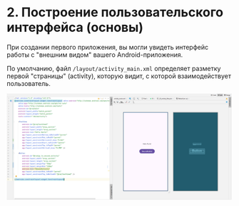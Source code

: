 # 2. Построение пользовательского интерфейса (основы)
При создании первого приложения, вы могли увидеть интерфейс работы с "внешним видом" вашего Android-приложения. 

По умолчанию, файл `/layout/activity_main.xml` определяет разметку первой "страницы" (activity), которую видит, с которой взаимодействует пользователь.

![alt text](https://github.com/sibsutisTelecomDep/blog/blob/main/book/figures/android/basic_01_main_xml.PNG?raw=true)
